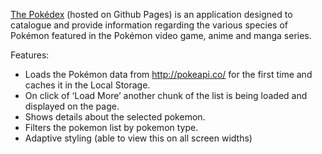 [The Pokédex](http://cwayfinder.github.io/polymer-pokedex/) (hosted on Github Pages) is an application designed to catalogue and provide information regarding the various species of Pokémon featured in the Pokémon video game, anime and manga series.

Features:
 - Loads the Pokémon data from http://pokeapi.co/ for the first time and caches it in the Local Storage.
 - On click of ‘Load More’ another chunk of the list is being loaded and displayed on the page.
 - Shows details about the selected pokemon.
 - Filters the pokemon list by pokemon type.
 - Adaptive styling (able to view this on all screen widths)
